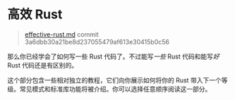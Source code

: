 # 高效 Rust

> [effective-rust.md](https://github.com/rust-lang/rust/blob/master/src/doc/book/effective-rust.md)
> commit 3a6dbb30a21be8d237055479af613e30415b0c56

那么你已经学会了如何写一些 Rust 代码了。不过能写*一些* Rust 代码和能写*好* Rust 代码还是有区别的。

这个部分包含一些相对独立的教程，它们向你展示如何将你的 Rust 带入下一个等级。常见模式和标准库功能将被介绍。你可以选择任意顺序阅读这一部分。
